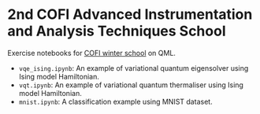 # 2nd COFI Advanced Instrumentation and Analysis Techniques School

Exercise notebooks for [COFI winter school](https://indico.cern.ch/event/1299889/) on QML.

* `vqe_ising.ipynb`: An example of variational quantum eigensolver using Ising model Hamiltonian.
* `vqt.ipynb`: An example of variational quantum thermaliser using Ising model Hamiltonian.
* `mnist.ipynb`: A classification example using MNIST dataset.
